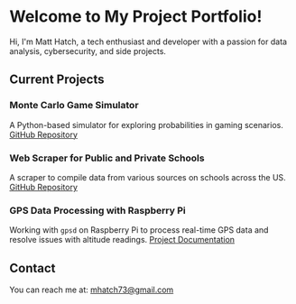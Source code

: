 # Welcome to My Project Portfolio!

Hi, I'm Matt Hatch, a tech enthusiast and developer with a passion for data analysis, cybersecurity, and side projects.

## Current Projects

### Monte Carlo Game Simulator
A Python-based simulator for exploring probabilities in gaming scenarios.
[GitHub Repository](link-to-monte-carlo-repo)

### Web Scraper for Public and Private Schools
A scraper to compile data from various sources on schools across the US.
[GitHub Repository](link-to-web-scraper-repo)

### GPS Data Processing with Raspberry Pi
Working with `gpsd` on Raspberry Pi to process real-time GPS data and resolve issues with altitude readings.
[Project Documentation](link-to-gps-project)

## Contact
You can reach me at: [mhatch73@gmail.com](mailto:mhatch73@gmail.com)
